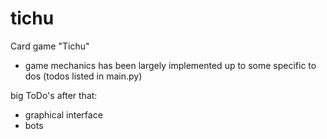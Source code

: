 # tichu
Card game "Tichu"

- game mechanics has been largely implemented up to some specific to dos (todos listed in main.py)

big ToDo's after that:
- graphical interface
- bots
